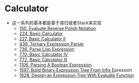 # Calculator

* 这一系列的基本都是基于递归或者Stack来实现
  * [150. Evaluate Reverse Polish Notation](https://leetcode.com/problems/evaluate-reverse-polish-notation)
  * [224. Basic Calculator](https://leetcode.com/problems/basic-calculator)
  * [227. Basic Calculator II](https://leetcode.com/problems/basic-calculator-ii)
  * [439. Ternary Expression Parser](https://leetcode.com/problems/ternary-expression-parser)
  * [736. Parse Lisp Expression](https://leetcode.com/problems/parse-lisp-expression)
  * [770. Basic Calculator IV](https://leetcode.com/problems/basic-calculator-iv)
  * [772. Basic Calculator III](https://leetcode.com/problems/basic-calculator-iii)
  * [1106. Parsing A Boolean Expression](https://leetcode.com/problems/parsing-a-boolean-expression)
  * [1597. Build Binary Expression Tree From Infix E](https://leetcode.com/problems/build-binary-expression-tree-from-infix-expression)pression
  * [1628. Design an Expression Tree With Evaluate Function](https://leetcode.com/problems/design-an-expression-tree-with-evaluate-function)
